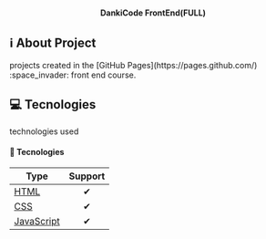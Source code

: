 <h1 align="center">
   
</h1>


<h4 align="center">
  DankiCode FrontEnd(FULL)
</h4>


## ℹ️ About Project



  <p>   
projects created in the [GitHub Pages](https://pages.github.com/) :space_invader: front end course.
  </p>



## 💻 Tecnologies

technologies used

#### 🔨 Tecnologies

| Type                | Support   |
|---------------------|:---------:|
| [HTML]()                          | ✔         | 
| [CSS]()         | ✔         |
| [JavaScript]()   | ✔         |


